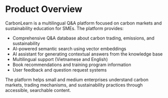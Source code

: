 # Product Overview

CarbonLearn is a multilingual Q&A platform focused on carbon markets and sustainability education for SMEs. The platform provides:

- Comprehensive Q&A database about carbon trading, emissions, and sustainability
- AI-powered semantic search using vector embeddings
- AI assistant for generating contextual answers from the knowledge base
- Multilingual support (Vietnamese and English)
- Book recommendations and training program information
- User feedback and question request systems

The platform helps small and medium enterprises understand carbon markets, trading mechanisms, and sustainability practices through accessible, searchable content.
